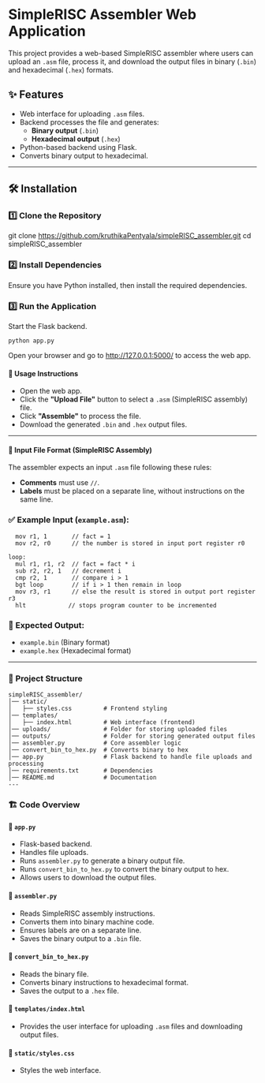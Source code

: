 # SimpleRISC Assembler Web Application

This project provides a web-based SimpleRISC assembler where users can upload an `.asm` file, process it, and download the output files in binary (`.bin`) and hexadecimal (`.hex`) formats.

## ✨ Features
- Web interface for uploading `.asm` files.
- Backend processes the file and generates:
  - **Binary output** (`.bin`)
  - **Hexadecimal output** (`.hex`)
- Python-based backend using Flask.
- Converts binary output to hexadecimal.

---

## 🛠 Installation

### 1️⃣ Clone the Repository

git clone https://github.com/kruthikaPentyala/simpleRISC_assembler.git
cd simpleRISC_assembler

### 2️⃣ Install Dependencies
Ensure you have Python installed, then install the required dependencies.

### 3️⃣ Run the Application
Start the Flask backend.
```
python app.py
```
Open your browser and go to http://127.0.0.1:5000/ to access the web app.

#### 🚀 Usage Instructions
- Open the web app.
- Click the **"Upload File"** button to select a `.asm` (SimpleRISC assembly) file.
- Click **"Assemble"** to process the file.
- Download the generated `.bin` and `.hex` output files.

---

#### 📄 Input File Format (SimpleRISC Assembly)
The assembler expects an input `.asm` file following these rules:

- **Comments** must use `//`.
- **Labels** must be placed on a separate line, without instructions on the same line.

### ✅ Example Input (`example.asm`):

```assembly
  mov r1, 1       // fact = 1
  mov r2, r0      // the number is stored in input port register r0

loop: 
  mul r1, r1, r2  // fact = fact * i
  sub r2, r2, 1   // decrement i
  cmp r2, 1       // compare i > 1
  bgt loop        // if i > 1 then remain in loop
  mov r3, r1      // else the result is stored in output port register r3
  hlt            // stops program counter to be incremented
```

### 🎯 Expected Output:
- `example.bin` (Binary format)
- `example.hex` (Hexadecimal format)

---
### 📂 Project Structure
```
simpleRISC_assembler/
│── static/
│   ├── styles.css         # Frontend styling
│── templates/
│   ├── index.html         # Web interface (frontend)
│── uploads/               # Folder for storing uploaded files
│── outputs/               # Folder for storing generated output files
│── assembler.py           # Core assembler logic
│── convert_bin_to_hex.py  # Converts binary to hex
│── app.py                 # Flask backend to handle file uploads and processing
│── requirements.txt       # Dependencies
│── README.md              # Documentation
---
```
### 🏗 **Code Overview**
#### 🔹 `app.py`
- Flask-based backend.
- Handles file uploads.
- Runs `assembler.py` to generate a binary output file.
- Runs `convert_bin_to_hex.py` to convert the binary output to hex.
- Allows users to download the output files.

#### 🔹 `assembler.py`
- Reads SimpleRISC assembly instructions.
- Converts them into binary machine code.
- Ensures labels are on a separate line.
- Saves the binary output to a `.bin` file.

#### 🔹 `convert_bin_to_hex.py`
- Reads the binary file.
- Converts binary instructions to hexadecimal format.
- Saves the output to a `.hex` file.

#### 🔹 `templates/index.html`
- Provides the user interface for uploading `.asm` files and downloading output files.

#### 🔹 `static/styles.css`
- Styles the web interface.
